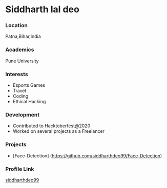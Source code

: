 # Siddharth lal deo

### Location

Patna,Bihar,India

### Academics

Pune University

### Interests

- Esports Games
- Travel
- Coding
- Ethical Hacking


### Development

- Contributed to Hacktoberfest@2020
- Worked on several projects as a Freelancer

### Projects

- [Face-Detection] (https://github.com/siddharthdeo99/Face-Detection)

### Profile Link

[siddharthdeo99](https://github.com/siddharthdeo99)
